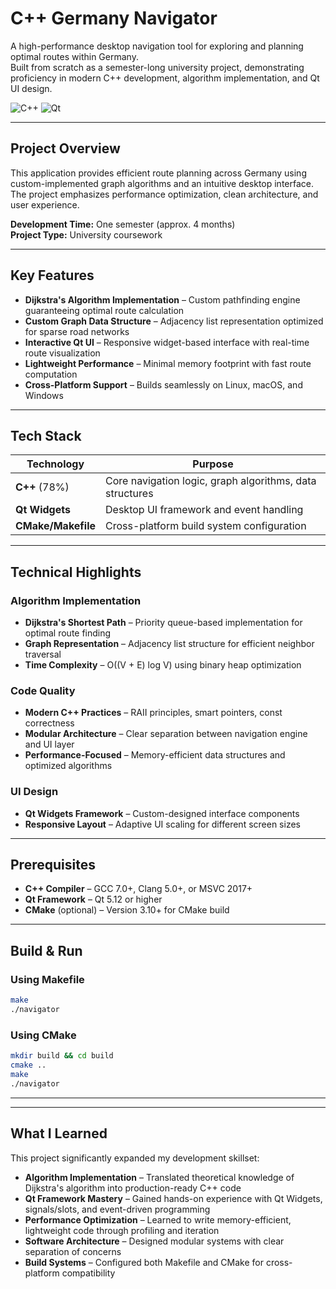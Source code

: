 # C++ Germany Navigator

A high-performance desktop navigation tool for exploring and planning optimal routes within Germany.  
Built from scratch as a semester-long university project, demonstrating proficiency in modern C++ development, algorithm implementation, and Qt UI design.

![C++](https://img.shields.io/badge/C++-78%25-00599C?logo=cplusplus)
![Qt](https://img.shields.io/badge/Qt-Widgets-41CD52?logo=qt)

---

## Project Overview

This application provides efficient route planning across Germany using custom-implemented graph algorithms and an intuitive desktop interface. The project emphasizes performance optimization, clean architecture, and user experience.

**Development Time:** One semester (approx. 4 months)  
**Project Type:** University coursework

---

## Key Features

- **Dijkstra's Algorithm Implementation** – Custom pathfinding engine guaranteeing optimal route calculation
- **Custom Graph Data Structure** – Adjacency list representation optimized for sparse road networks
- **Interactive Qt UI** – Responsive widget-based interface with real-time route visualization
- **Lightweight Performance** – Minimal memory footprint with fast route computation
- **Cross-Platform Support** – Builds seamlessly on Linux, macOS, and Windows

---

## Tech Stack

| Technology | Purpose |
|------------|---------|
| **C++** (78%) | Core navigation logic, graph algorithms, data structures |
| **Qt Widgets** | Desktop UI framework and event handling |
| **CMake/Makefile** | Cross-platform build system configuration |

---

## Technical Highlights

### Algorithm Implementation
- **Dijkstra's Shortest Path** – Priority queue-based implementation for optimal route finding
- **Graph Representation** – Adjacency list structure for efficient neighbor traversal
- **Time Complexity** – O((V + E) log V) using binary heap optimization

### Code Quality
- **Modern C++ Practices** – RAII principles, smart pointers, const correctness
- **Modular Architecture** – Clear separation between navigation engine and UI layer
- **Performance-Focused** – Memory-efficient data structures and optimized algorithms

### UI Design
- **Qt Widgets Framework** – Custom-designed interface components
- **Responsive Layout** – Adaptive UI scaling for different screen sizes

---

## Prerequisites

- **C++ Compiler** – GCC 7.0+, Clang 5.0+, or MSVC 2017+
- **Qt Framework** – Qt 5.12 or higher
- **CMake** (optional) – Version 3.10+ for CMake build

---

## Build & Run

### Using Makefile
```bash
make
./navigator
```

### Using CMake
```bash
mkdir build && cd build
cmake ..
make
./navigator
```

---


---

## What I Learned

This project significantly expanded my development skillset:

- **Algorithm Implementation** – Translated theoretical knowledge of Dijkstra's algorithm into production-ready C++ code
- **Qt Framework Mastery** – Gained hands-on experience with Qt Widgets, signals/slots, and event-driven programming
- **Performance Optimization** – Learned to write memory-efficient, lightweight code through profiling and iteration
- **Software Architecture** – Designed modular systems with clear separation of concerns
- **Build Systems** – Configured both Makefile and CMake for cross-platform compatibility

